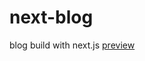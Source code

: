# next-blog
blog build with next.js <a href="https://next-blog-two-olive.vercel.app/" target="_blank">preview</a>
